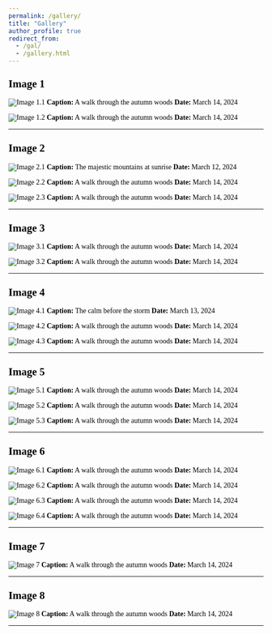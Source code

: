 ```yaml
---
permalink: /gallery/
title: "Gallery"
author_profile: true
redirect_from: 
  - /gal/
  - /gallery.html
---
```


<style>
    body {
        font-family: "Times New Roman", Times, serif;
        font-size: 14px;
        color: #000;
    }
    a {
        color: #014552; /* Dark blue color for links */
    }
    h1, h2, h3, h4, h5, h6 {
        margin-top: 24px;
        margin-bottom: 16px;
        font-weight: 600;
        line-height: 1.25;
    }
</style>


## Image 1

![Image 1.1](/images/UT.jpg)
**Caption:** A walk through the autumn woods
**Date:** March 14, 2024

![Image 1.2](/images/UT2.jpg)
**Caption:** A walk through the autumn woods
**Date:** March 14, 2024

---

## Image 2
![Image 2.1](/images/Grad.png)
**Caption:** The majestic mountains at sunrise
**Date:** March 12, 2024

![Image 2.2](/images/IISc.jpg)
**Caption:** A walk through the autumn woods
**Date:** March 14, 2024

![Image 2.3](/images/IIScGrad.jpg)
**Caption:** A walk through the autumn woods
**Date:** March 14, 2024

---

## Image 3
![Image 3.1](/images/INFORMS.jpeg)
**Caption:** A walk through the autumn woods
**Date:** March 14, 2024

![Image 3.2](/images/Chicago.jpg)
**Caption:** A walk through the autumn woods
**Date:** March 14, 2024

---

## Image 4
![Image 4.1](/images/MITACS.png)
**Caption:** The calm before the storm
**Date:** March 13, 2024

![Image 4.2](/images/MITACS_Mentor.jpg)
**Caption:** A walk through the autumn woods
**Date:** March 14, 2024

![Image 4.3](/images/MITACS4.jpg)
**Caption:** A walk through the autumn woods
**Date:** March 14, 2024


---

## Image 5
![Image 5.1](/images/Niagara.jpg)
**Caption:** A walk through the autumn woods
**Date:** March 14, 2024

![Image 5.2](/images/Niagara2.jpg)
**Caption:** A walk through the autumn woods
**Date:** March 14, 2024

![Image 5.3](/images/Niagara3.jpg)
**Caption:** A walk through the autumn woods
**Date:** March 14, 2024

---

## Image 6
![Image 6.1](/images/Toronto.jpg)
**Caption:** A walk through the autumn woods
**Date:** March 14, 2024

![Image 6.2](/images/Ottawa.jpg)
**Caption:** A walk through the autumn woods
**Date:** March 14, 2024

![Image 6.3](/images/Montreal.jpg)
**Caption:** A walk through the autumn woods
**Date:** March 14, 2024

![Image 6.4](/images/Quebec.jpg)
**Caption:** A walk through the autumn woods
**Date:** March 14, 2024

---

## Image 7
![Image 7](/mages/TELEGRAPH.jpeg)
**Caption:** A walk through the autumn woods
**Date:** March 14, 2024

---

## Image 8
![Image 8](/images/JBNSTS.jpeg)
**Caption:** A walk through the autumn woods
**Date:** March 14, 2024


---



